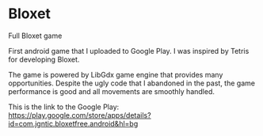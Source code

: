 # Bloxet
Full Bloxet game 

First android game that I uploaded to Google Play.
I was inspired by Tetris for developing Bloxet.

The game is powered by LibGdx game engine that provides many opportunities.
Despite the ugly code that I abandoned in the past, the game performance is good and all movements are smoothly handled.

This is the link to the Google Play:
https://play.google.com/store/apps/details?id=com.jgntic.bloxetfree.android&hl=bg

